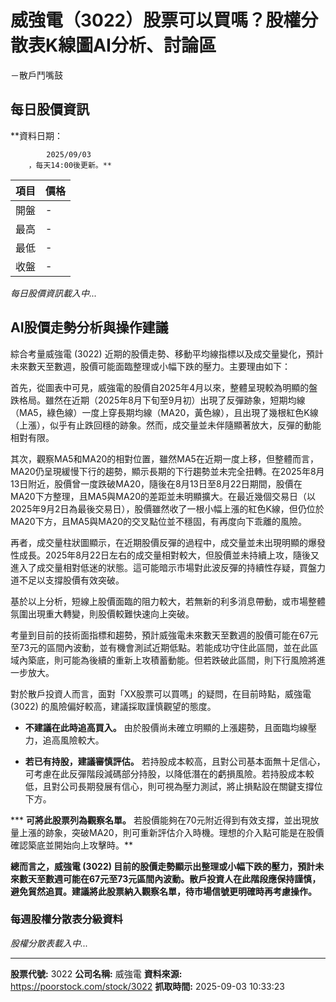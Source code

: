 # 威強電（3022）股票可以買嗎？股權分散表K線圖AI分析、討論區
－散戶鬥嘴鼓

## 每日股價資訊

**資料日期：
        
            2025/09/03
        ，每天14:00後更新。**

| 項目 | 價格 |
|------|------|
| 開盤 | - |
| 最高 | - |
| 最低 | - |
| 收盤 | - |

*每日股價資訊載入中...*

## AI股價走勢分析與操作建議

綜合考量威強電 (3022) 近期的股價走勢、移動平均線指標以及成交量變化，預計未來數天至數週，股價可能面臨整理或小幅下跌的壓力。主要理由如下：

首先，從圖表中可見，威強電的股價自2025年4月以來，整體呈現較為明顯的盤跌格局。雖然在近期（2025年8月下旬至9月初）出現了反彈跡象，短期均線（MA5，綠色線）一度上穿長期均線（MA20，黃色線），且出現了幾根紅色K線（上漲），似乎有止跌回穩的跡象。然而，成交量並未伴隨顯著放大，反彈的動能相對有限。

其次，觀察MA5和MA20的相對位置，雖然MA5在近期一度上移，但整體而言，MA20仍呈現緩慢下行的趨勢，顯示長期的下行趨勢並未完全扭轉。在2025年8月13日附近，股價曾一度跌破MA20，隨後在8月13日至8月22日期間，股價在MA20下方整理，且MA5與MA20的差距並未明顯擴大。在最近幾個交易日（以2025年9月2日為最後交易日），股價雖然收了一根小幅上漲的紅色K線，但仍位於MA20下方，且MA5與MA20的交叉點位並不穩固，有再度向下乖離的風險。

再者，成交量柱狀圖顯示，在近期股價反彈的過程中，成交量並未出現明顯的爆發性成長。2025年8月22日左右的成交量相對較大，但股價並未持續上攻，隨後又進入了成交量相對低迷的狀態。這可能暗示市場對此波反彈的持續性存疑，買盤力道不足以支撐股價有效突破。

基於以上分析，短線上股價面臨的阻力較大，若無新的利多消息帶動，或市場整體氛圍出現重大轉變，則股價較難快速向上突破。

考量到目前的技術面指標和趨勢，預計威強電未來數天至數週的股價可能在67元至73元的區間內波動，並有機會測試近期低點。若能成功守住此區間，並在此區域內築底，則可能為後續的重新上攻積蓄動能。但若跌破此區間，則下行風險將進一步放大。

對於散戶投資人而言，面對「XX股票可以買嗎」的疑問，在目前時點，威強電 (3022) 的風險偏好較高，建議採取謹慎觀望的態度。

*   **不建議在此時追高買入。** 由於股價尚未確立明顯的上漲趨勢，且面臨均線壓力，追高風險較大。

*   **若已有持股，建議審慎評估。** 若持股成本較高，且對公司基本面無十足信心，可考慮在此反彈階段減碼部分持股，以降低潛在的虧損風險。若持股成本較低，且對公司長期發展有信心，則可視為壓力測試，將止損點設在關鍵支撐位下方。

***   **可將此股票列為觀察名單。** 若股價能夠在70元附近得到有效支撐，並出現放量上漲的跡象，突破MA20，則可重新評估介入時機。理想的介入點可能是在股價確認築底並開始向上攻擊時。**

**總而言之，威強電 (3022) 目前的股價走勢顯示出整理或小幅下跌的壓力，預計未來數天至數週可能在67元至73元區間內波動。散戶投資人在此階段應保持謹慎，避免貿然追買。建議將此股票納入觀察名單，待市場信號更明確時再考慮操作。**

### 每週股權分散表分級資料

*股權分散表載入中...*

---

**股票代號:** 3022
**公司名稱:** 威強電
**資料來源:** https://poorstock.com/stock/3022
**抓取時間:** 2025-09-03 10:33:23